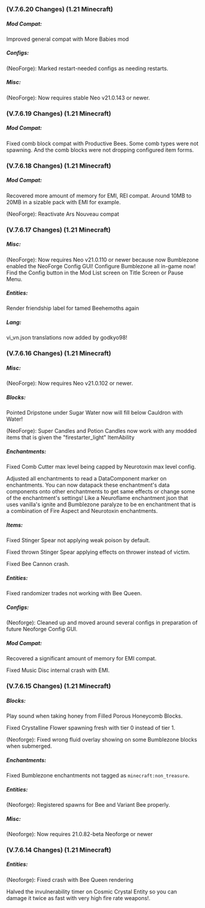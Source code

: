 ### **(V.7.6.20 Changes) (1.21 Minecraft)**

##### Mod Compat:
Improved general compat with More Babies mod

##### Configs:
(NeoForge): Marked restart-needed configs as needing restarts.

##### Misc:
(NeoForge): Now requires stable Neo v21.0.143 or newer.


### **(V.7.6.19 Changes) (1.21 Minecraft)**

##### Mod Compat:
Fixed comb block compat with Productive Bees. Some comb types were not spawning. And the comb blocks were not dropping configured item forms.


### **(V.7.6.18 Changes) (1.21 Minecraft)**

##### Mod Compat:
Recovered more amount of memory for EMI, REI compat. Around 10MB to 20MB in a sizable pack with EMI for example.

(NeoForge): Reactivate Ars Nouveau compat


### **(V.7.6.17 Changes) (1.21 Minecraft)**

##### Misc:
(NeoForge): Now requires Neo v21.0.110 or newer because now Bumblezone enabled the NeoForge Config GUI!
 Configure Bumblezone all in-game now! Find the Config button in the Mod List screen on Title Screen or Pause Menu.

##### Entities:
Render friendship label for tamed Beehemoths again

##### Lang:
vi_vn.json translations now added by godkyo98! 


### **(V.7.6.16 Changes) (1.21 Minecraft)**

##### Misc:
(NeoForge): Now requires Neo v21.0.102 or newer.

##### Blocks:
Pointed Dripstone under Sugar Water now will fill below Cauldron with Water!

(NeoForge): Super Candles and Potion Candles now work with any modded items that is given the "firestarter_light" ItemAbility

##### Enchantments:
Fixed Comb Cutter max level being capped by Neurotoxin max level config.

Adjusted all enchantments to read a DataComponent marker on enchantments. 
 You can now datapack these enchantment's data components onto other enchantments to get same effects or change some of the enchantment's settings!
 Like a Neuroflame enchantment json that uses vanilla's ignite and Bumblezone paralyze to be en enchantment that is a combination of Fire Aspect and Neurotoxin enchantments.

##### Items:
Fixed Stinger Spear not applying weak poison by default.

Fixed thrown Stinger Spear applying effects on thrower instead of victim.

Fixed Bee Cannon crash.

##### Entities:
Fixed randomizer trades not working with Bee Queen.

##### Configs:
(Neoforge): Cleaned up and moved around several configs in preparation of future Neoforge Config GUI.

##### Mod Compat:
Recovered a significant amount of memory for EMI compat.

Fixed Music Disc internal crash with EMI.


### **(V.7.6.15 Changes) (1.21 Minecraft)**

##### Blocks:
Play sound when taking honey from Filled Porous Honeycomb Blocks.

Fixed Crystalline Flower spawning fresh with tier 0 instead of tier 1.

(Neoforge): Fixed wrong fluid overlay showing on some Bumblezone blocks when submerged.

##### Enchantments:
Fixed Bumblezone enchantments not tagged as `minecraft:non_treasure`.

##### Entities:
(Neoforge): Registered spawns for Bee and Variant Bee properly.

##### Misc:
(Neoforge): Now requires 21.0.82-beta Neoforge or newer


### **(V.7.6.14 Changes) (1.21 Minecraft)**

##### Entities:
(Neoforge): Fixed crash with Bee Queen rendering

Halved the invulnerability timer on Cosmic Crystal Entity so you can damage it twice as fast with very high fire rate weapons!.
